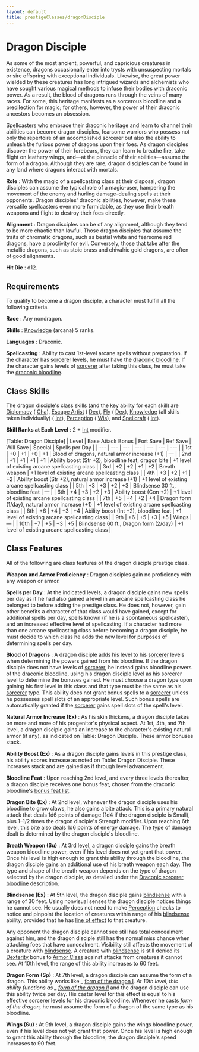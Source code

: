 ```yaml
---
layout: default
title: prestigeClasses/dragonDisciple
---
```

# Dragon Disciple

As some of the most ancient, powerful, and capricious creatures in existence, dragons occasionally enter into trysts with unsuspecting mortals or sire offspring with exceptional individuals. Likewise, the great power wielded by these creatures has long intrigued wizards and alchemists who have sought various magical methods to infuse their bodies with draconic power. As a result, the blood of dragons runs through the veins of many races. For some, this heritage manifests as a sorcerous bloodline and a predilection for magic; for others, however, the power of their draconic ancestors becomes an obsession.

Spellcasters who embrace their draconic heritage and learn to channel their abilities can become dragon disciples, fearsome warriors who possess not only the repertoire of an accomplished sorcerer but also the ability to unleash the furious power of dragons upon their foes. As dragon disciples discover the power of their forebears, they can learn to breathe fire, take flight on leathery wings, and—at the pinnacle of their abilities—assume the form of a dragon. Although they are rare, dragon disciples can be found in any land where dragons interact with mortals.

**Role** : With the magic of a spellcasting class at their disposal, dragon disciples can assume the typical role of a magic-user, hampering the movement of the enemy and hurling damage-dealing spells at their opponents. Dragon disciples' draconic abilities, however, make these versatile spellcasters even more formidable, as they use their breath weapons and flight to destroy their foes directly.

**Alignment** : Dragon disciples can be of any alignment, although they tend to be more chaotic than lawful. Those dragon disciples that assume the traits of chromatic dragons, such as bestial white and fearsome red dragons, have a proclivity for evil. Conversely, those that take after the metallic dragons, such as stoic brass and chivalric gold dragons, are often of good alignments.

**Hit Die** : d12.

## Requirements

To qualify to become a dragon disciple, a character must fulfill all the following criteria.

**Race** : Any nondragon.

**Skills** : [Knowledge](../skills/knowledge#_knowledge) (arcana) 5 ranks.

**Languages** : Draconic.

**Spellcasting** : Ability to cast 1st-level arcane spells without preparation. If the character has [sorcerer](../classes/sorcerer#_sorcerer) levels, he must have the [draconic bloodline](../classes/sorcerer#_draconic). If the character gains levels of [sorcerer](../classes/sorcerer#_sorcerer) after taking this class, he must take the [draconic bloodline](../classes/sorcerer#_draconic).

## Class Skills

The dragon disciple's class skills (and the key ability for each skill) are [Diplomacy](../skills/diplomacy#_diplomacy) ( [Cha](../gettingStarted#_charisma-new)), [Escape Artist](../skills/escapeArtist#_escape-artist) ( [Dex](../gettingStarted#_dexterity)), [Fly](skills/fly#_fly) ( [Dex](../gettingStarted#_dexterity)), [Knowledge](../skills/knowledge#_knowledge) (all skills taken individually) ( [Int](../gettingStarted#_intelligence)), [Perception](../skills/perception#_perception) ( [Wis](../gettingStarted#_wisdom)), and [Spellcraft](../skills/spellcraft#_spellcraft) ( [Int](../gettingStarted#_intelligence)).

**Skill Ranks at Each Level** : 2 + [Int](../gettingStarted#_intelligence) modifier.

[Table: Dragon Disciple]
| Level | Base Attack Bonus | Fort Save | Ref Save | Will Save | Special | Spells per Day |
| --- | --- | --- | --- | --- | --- | --- |
| 1st | +0 | +1 | +0 | +1 | Blood of dragons, natural armor increase (+1) | — |
| 2nd | +1 | +1 | +1 | +1 | Ability boost (Str +2), bloodline feat, dragon bite | +1 level of existing arcane spellcasting class |
| 3rd | +2 | +2 | +1 | +2 | Breath weapon | +1 level of existing arcane spellcasting class |
| 4th | +3 | +2 | +1 | +2 | Ability boost (Str +2), natural armor increase (+1) | +1 level of existing arcane spellcasting class |
| 5th | +3 | +3 | +2 | +3 | Blindsense 30 ft., bloodline feat | — |
| 6th | +4 | +3 | +2 | +3 | Ability boost (Con +2) | +1 level of existing arcane spellcasting class |
| 7th | +5 | +4 | +2 | +4 | Dragon form (1/day), natural armor increase (+1) | +1 level of existing arcane spellcasting class |
| 8th | +6 | +4 | +3 | +4 | Ability boost (Int +2), bloodline feat | +1 level of existing arcane spellcasting class |
| 9th | +6 | +5 | +3 | +5 | Wings | — |
| 10th | +7 | +5 | +3 | +5 | Blindsense 60 ft., Dragon form (2/day) | +1 level of existing arcane spellcasting class |

## Class Features

All of the following are class features of the dragon disciple prestige class.

**Weapon and Armor Proficiency** : Dragon disciples gain no proficiency with any weapon or armor.

**Spells per Day** : At the indicated levels, a dragon disciple gains new spells per day as if he had also gained a level in an arcane spellcasting class he belonged to before adding the prestige class. He does not, however, gain other benefits a character of that class would have gained, except for additional spells per day, spells known (if he is a spontaneous spellcaster), and an increased effective level of spellcasting. If a character had more than one arcane spellcasting class before becoming a dragon disciple, he must decide to which class he adds the new level for purposes of determining spells per day.

**Blood of Dragons** : A dragon disciple adds his level to his [sorcerer](../classes/sorcerer#_sorcerer) levels when determining the powers gained from his bloodline. If the dragon disciple does not have levels of [sorcerer](../classes/sorcerer#_sorcerer), he instead gains bloodline powers of the [draconic bloodline](../classes/sorcerer#_draconic), using his dragon disciple level as his sorcerer level to determine the bonuses gained. He must choose a dragon type upon gaining his first level in this class and that type must be the same as his [sorcerer](../classes/sorcerer#_sorcerer) type. This ability does not grant bonus spells to a [sorcerer](../classes/sorcerer#_sorcerer) unless he possesses spell slots of an appropriate level. Such bonus spells are automatically granted if the [sorcerer](../classes/sorcerer#_sorcerer) gains spell slots of the spell's level.

**Natural Armor Increase (Ex)** : As his skin thickens, a dragon disciple takes on more and more of his progenitor's physical aspect. At 1st, 4th, and 7th level, a dragon disciple gains an increase to the character's existing natural armor (if any), as indicated on Table: Dragon Disciple. These armor bonuses stack.

**Ability Boost (Ex)** : As a dragon disciple gains levels in this prestige class, his ability scores increase as noted on Table: Dragon Disciple. These increases stack and are gained as if through level advancement.

**Bloodline Feat** : Upon reaching 2nd level, and every three levels thereafter, a dragon disciple receives one bonus feat, chosen from the draconic bloodline's [bonus feat list](../classes/sorcerer#_draconic).

**Dragon Bite (Ex)** : At 2nd level, whenever the dragon disciple uses his bloodline to grow claws, he also gains a bite attack. This is a primary natural attack that deals 1d6 points of damage (1d4 if the dragon disciple is Small), plus 1–1/2 times the dragon disciple's Strength modifier. Upon reaching 6th level, this bite also deals 1d6 points of energy damage. The type of damage dealt is determined by the dragon disciple's bloodline.

**Breath Weapon (Su)** : At 3rd level, a dragon disciple gains the breath weapon bloodline power, even if his level does not yet grant that power. Once his level is high enough to grant this ability through the bloodline, the dragon disciple gains an additional use of his breath weapon each day. The type and shape of the breath weapon depends on the type of dragon selected by the dragon disciple, as detailed under the [Draconic sorcerer bloodline](../classes/sorcerer#_draconic) description.

**Blindsense (Ex)** : At 5th level, the dragon disciple gains [blindsense](../glossary#_blindsight-and-blindsense) with a range of 30 feet. Using nonvisual senses the dragon disciple notices things he cannot see. He usually does not need to make [Perception](../skills/perception#_perception) checks to notice and pinpoint the location of creatures within range of his [blindsense](../glossary#_blindsight-and-blindsense) ability, provided that he has [line of effect](../magic#_line-of-effect) to that creature.

Any opponent the dragon disciple cannot see still has total concealment against him, and the dragon disciple still has the normal miss chance when attacking foes that have concealment. Visibility still affects the movement of a creature with [blindsense](../glossary#_blindsight-and-blindsense). A creature with [blindsense](../glossary#_blindsight-and-blindsense) is still denied its [Dexterity](../gettingStarted#_dexterity) bonus to [Armor Class](../combat#_armor-class) against attacks from creatures it cannot see. At 10th level, the range of this ability increases to 60 feet.

**Dragon Form**  **(Sp)** : At 7th level, a dragon disciple can assume the form of a dragon. This ability works like _ [form of the dragon I](../spells/formOfTheDragon#_form-of-the-dragon-i)_. At 10th level, this ability functions as _ [form of the dragon II](../spells/formOfTheDragon#_form-of-the-dragon-ii)_ and the dragon disciple can use this ability twice per day. His caster level for this effect is equal to his effective sorcerer levels for his draconic bloodline. Whenever he casts _form of the dragon,_ he must assume the form of a dragon of the same type as his bloodline.

**Wings (Su)** : At 9th level, a dragon disciple gains the wings bloodline power, even if his level does not yet grant that power. Once his level is high enough to grant this ability through the bloodline, the dragon disciple's speed increases to 90 feet.

